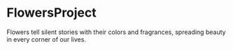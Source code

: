 # FlowersProject
Flowers tell silent stories with their colors and fragrances, spreading beauty in every corner of our lives.




